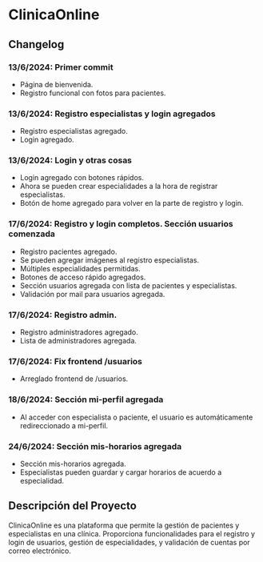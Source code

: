 # ClinicaOnline

## Changelog

### 13/6/2024: Primer commit
- Página de bienvenida.
- Registro funcional con fotos para pacientes.

### 13/6/2024: Registro especialistas y login agregados
- Registro especialistas agregado.
- Login agregado.

### 13/6/2024: Login y otras cosas
- Login agregado con botones rápidos.
- Ahora se pueden crear especialidades a la hora de registrar especialistas.
- Botón de home agregado para volver en la parte de registro y login.

### 17/6/2024: Registro y login completos. Sección usuarios comenzada
- Registro pacientes agregado.
- Se pueden agregar imágenes al registro especialistas.
- Múltiples especialidades permitidas.
- Botones de acceso rápido agregados.
- Sección usuarios agregada con lista de pacientes y especialistas.
- Validación por mail para usuarios agregada.

### 17/6/2024: Registro admin.
- Registro administradores agregado.
- Lista de administradores agregada.

### 17/6/2024: Fix frontend /usuarios
- Arreglado frontend de /usuarios.

### 18/6/2024: Sección mi-perfil agregada
- Al acceder con especialista o paciente, el usuario es automáticamente redireccionado a mi-perfil.

### 24/6/2024: Sección mis-horarios agregada
- Sección mis-horarios agregada.
- Especialistas pueden guardar y cargar horarios de acuerdo a especialidad.

## Descripción del Proyecto
ClinicaOnline es una plataforma que permite la gestión de pacientes y especialistas en una clínica. Proporciona funcionalidades para el registro y login de usuarios, gestión de especialidades, y validación de cuentas por correo electrónico.